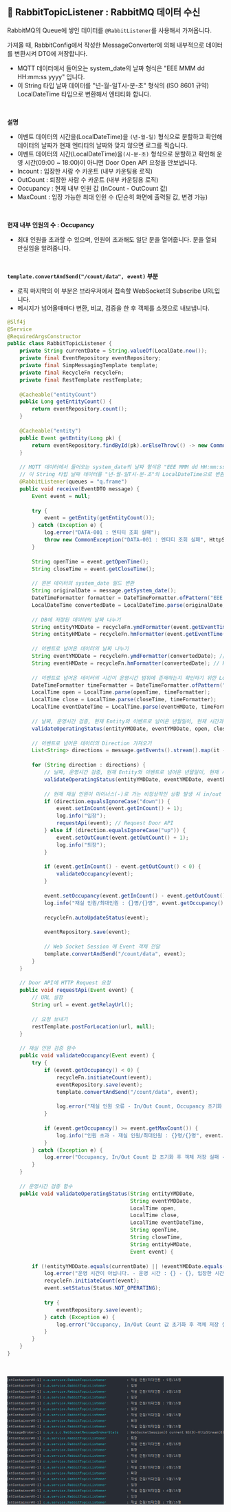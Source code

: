 ## 📘 **RabbitTopicListener : RabbitMQ 데이터 수신**

RabbitMQ의 Queue에 쌓인 데이터를 `@RabbitListener`를 사용해서 가져옵니다.

가져올 때, RabbitConfig에서 작성한 MessageConverter에 의해 내부적으로 데이터를 변환시켜 DTO에 저장합니다.
- MQTT 데이터에서 들어오는 system_date의 날짜 형식은 "EEE MMM dd HH:mm:ss yyyy" 입니다.
- 이 String 타입 날짜 데이터를 "년-월-일T시-분-초" 형식의 (ISO 8601 규약) LocalDateTime 타입으로 변환해서 엔티티화 합니다.

<br>

**설명**

- 이벤트 데이터의 시간을(LocalDateTime)을 `(년-월-일)` 형식으로 분할하고 확인해 데이터의 날짜가 현재 엔티티의 날짜와 맞지 않으면 로그를 찍습니다.
- 이벤트 데이터의 시간(LocalDateTime)을`(시-분-초)` 형식으로 분할하고 확인해 운영 시간(09:00 ~ 18:00)이 아니면 Door Open API 요청을 안보냅니다.
- Incount : 입장한 사람 수 카운트 (내부 카운팅용 로직)
- OutCount : 퇴장한 사람 수 카운트 (내부 카운팅용 로직)
- Occupancy : 현재 내부 인원 값 (InCount - OutCount 값)
- MaxCount : 입장 가능한 최대 인원 수 (단순히 화면에 출력될 값, 변경 가능)

<br>

**현재 내부 인원의 수 : Occupancy**
- 최대 인원을 초과할 수 있으며, 인원이 초과해도 일단 문을 열어줍니다. 문을 열되 만실임을 알려줍니다.

<br>

**`template.convertAndSend("/count/data", event)` 부분**
- 로직 마지막의 이 부분은 브라우저에서 접속할 WebSocket의 Subscribe URL입니다.
- 메시지가 넘어올때마다 변환, 비교, 검증을 한 후 객체를 소켓으로 내보냅니다.


```java  
@Slf4j  
@Service  
@RequiredArgsConstructor  
public class RabbitTopicListener {  
    private String currentDate = String.valueOf(LocalDate.now());  
    private final EventRepository eventRepository;  
    private final SimpMessagingTemplate template;  
    private final RecycleFn recycleFn;  
    private final RestTemplate restTemplate;  
  
    @Cacheable("entityCount")  
    public Long getEntityCount() {  
        return eventRepository.count();  
    }  
  
    @Cacheable("entity")  
    public Event getEntity(Long pk) {  
        return eventRepository.findById(pk).orElseThrow(() -> new CommonException("Data-001", HttpStatus.NOT_FOUND));  
    }  
  
    // MQTT 데이터에서 들어오는 system_date의 날짜 형식은 "EEE MMM dd HH:mm:ss yyyy" 입니다.  
    // 이 String 타입 날짜 데이터를 "년-월-일T시-분-초"의 LocalDateTime으로 변환해서 엔티티화 합니다.  
    @RabbitListener(queues = "q.frame")  
    public void receive(EventDTO message) {  
        Event event = null;  
  
        try {  
            event = getEntity(getEntityCount());  
        } catch (Exception e) {  
            log.error("DATA-001 : 엔티티 조회 실패");  
            throw new CommonException("DATA-001 : 엔티티 조회 실패", HttpStatus.NOT_FOUND);  
        }  
  
        String openTime = event.getOpenTime();  
        String closeTime = event.getCloseTime();  
  
        // 원본 데이터의 system_date 필드 변환  
        String originalDate = message.getSystem_date();  
        DateTimeFormatter formatter = DateTimeFormatter.ofPattern("EEE MMM  d HH:mm:ss yyyy", Locale.ENGLISH);  
        LocalDateTime convertedDate = LocalDateTime.parse(originalDate, formatter);  
  
        // DB에 저장된 데이터의 날짜 나누기  
        String entityYMDDate = recycleFn.ymdFormatter(event.getEventTime()); // YYYY-MM-DD  
        String entityHMDate = recycleFn.hmFormatter(event.getEventTime()); // HH-MM  
  
        // 이벤트로 넘어온 데이터의 날짜 나누기  
        String eventYMDDate = recycleFn.ymdFormatter(convertedDate); // YYYY-MM-DD  
        String eventHMDate = recycleFn.hmFormatter(convertedDate); // HH-MM  
  
        // 이벤트로 넘어온 데이터의 시간이 운영시간 범위에 존재하는지 확인하기 위한 LocalTime 타입 변환  
        DateTimeFormatter timeFormatter = DateTimeFormatter.ofPattern("HH:mm");  
        LocalTime open = LocalTime.parse(openTime, timeFormatter);  
        LocalTime close = LocalTime.parse(closeTime, timeFormatter);  
        LocalTime eventDateTime = LocalTime.parse(eventHMDate, timeFormatter);  
  
        // 날짜, 운영시간 검증, 현재 Entity와 이벤트로 넘어온 년월일이, 현재 시간과 맞는지 검증  
        validateOperatingStatus(entityYMDDate, eventYMDDate, open, close, eventDateTime, openTime, closeTime, entityHMDate, event);  
  
        // 이벤트로 넘어온 데이터의 Direction 가져오기  
        List<String> directions = message.getEvents().stream().map(it -> it.getExtra().getCrossing_direction()).toList();  
  
        for (String direction : directions) {  
            // 날짜, 운영시간 검증, 현재 Entity와 이벤트로 넘어온 년월일이, 현재 시간과 맞는지 검증  
            validateOperatingStatus(entityYMDDate, eventYMDDate, eventDateTime, open, close, openTime, closeTime, entityHMDate, event);  
  
            // 현재 재실 인원이 마이너스(-)로 가는 비정상적인 상황 발생 시 in/out count, occupancy 값 초기화  
            if (direction.equalsIgnoreCase("down")) {  
                event.setInCount(event.getInCount() + 1);  
                log.info("입장");
                requestApi(event); // Request Door API
            } else if (direction.equalsIgnoreCase("up")) {  
                event.setOutCount(event.getOutCount() + 1);  
                log.info("퇴장");  
            }  
  
            if (event.getInCount() - event.getOutCount() < 0) {  
                validateOccupancy(event);  
            }  
  
            event.setOccupancy(event.getInCount() - event.getOutCount());  
            log.info("재실 인원/최대인원 : {}명/{}명", event.getOccupancy(), event.getMaxCount());  
  
            recycleFn.autoUpdateStatus(event);  
  
            eventRepository.save(event);  
  
            // Web Socket Session 에 Event 객체 전달  
            template.convertAndSend("/count/data", event);  
        }  
    }  
  
    // Door API에 HTTP Request 요청  
    public void requestApi(Event event) {  
        // URL 설정  
        String url = event.getRelayUrl();  
  
        // 요청 보내기  
        restTemplate.postForLocation(url, null);  
    }  
  
    // 재실 인원 검증 함수  
    public void validateOccupancy(Event event) {  
        try {  
            if (event.getOccupancy() < 0) {  
                recycleFn.initiateCount(event);  
                eventRepository.save(event);  
                template.convertAndSend("/count/data", event);  
  
                log.error("재실 인원 오류 - In/Out Count, Occupancy 초기화 - 초기화 된 Occupancy 값 : {}", event.getOccupancy());  
            }  
  
            if (event.getOccupancy() >= event.getMaxCount()) {  
                log.info("인원 초과 - 재실 인원/최대인원 : {}명/{}명", event.getOccupancy(), event.getMaxCount());  
            }  
        } catch (Exception e) {  
            log.error("Occupancy, In/Out Count 값 초기화 후 객체 저장 실패 - Event ID : {}", event.getId(), e);  
        }  
    }  
  
    // 운영시간 검증 함수  
    public void validateOperatingStatus(String entityYMDDate,  
                                        String eventYMDDate,  
                                        LocalTime open,  
                                        LocalTime close,  
                                        LocalTime eventDateTime,  
                                        String openTime,  
                                        String closeTime,  
                                        String entityHMDate,  
                                        Event event) {  
  
        if (!entityYMDDate.equals(currentDate) || !eventYMDDate.equals(currentDate) || (!eventDateTime.isAfter(open) && eventDateTime.isBefore(close))) {  
            log.error("운영 시간이 아닙니다. - 운영 시간 : {} - {}, 입장한 시간 : {}", openTime, closeTime, entityHMDate);  
            recycleFn.initiateCount(event);  
            event.setStatus(Status.NOT_OPERATING);  
  
            try {  
                eventRepository.save(event);  
            } catch (Exception e) {  
                log.error("Occupancy, In/Out Count 값 초기화 후 객체 저장 실패 - Event ID : {}", event.getId());  
            }  
        }  
    }  
}
```  

<br>

![img](https://raw.githubusercontent.com/spacedustz/Obsidian-Image-Server/main/img2/h-count.png)